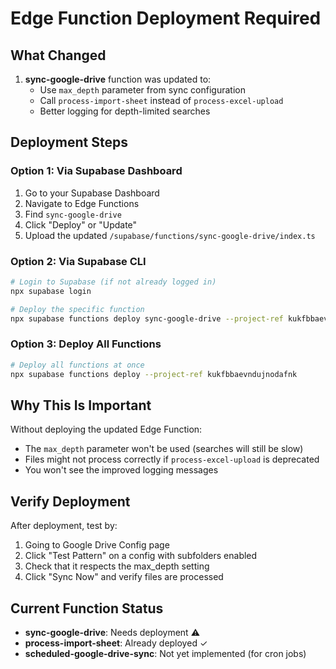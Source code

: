 # Edge Function Deployment Required

## What Changed

1. **sync-google-drive** function was updated to:
   - Use `max_depth` parameter from sync configuration
   - Call `process-import-sheet` instead of `process-excel-upload`
   - Better logging for depth-limited searches

## Deployment Steps

### Option 1: Via Supabase Dashboard
1. Go to your Supabase Dashboard
2. Navigate to Edge Functions
3. Find `sync-google-drive`
4. Click "Deploy" or "Update"
5. Upload the updated `/supabase/functions/sync-google-drive/index.ts`

### Option 2: Via Supabase CLI
```bash
# Login to Supabase (if not already logged in)
npx supabase login

# Deploy the specific function
npx supabase functions deploy sync-google-drive --project-ref kukfbbaevndujnodafnk
```

### Option 3: Deploy All Functions
```bash
# Deploy all functions at once
npx supabase functions deploy --project-ref kukfbbaevndujnodafnk
```

## Why This Is Important

Without deploying the updated Edge Function:
- The `max_depth` parameter won't be used (searches will still be slow)
- Files might not process correctly if `process-excel-upload` is deprecated
- You won't see the improved logging messages

## Verify Deployment

After deployment, test by:
1. Going to Google Drive Config page
2. Click "Test Pattern" on a config with subfolders enabled
3. Check that it respects the max_depth setting
4. Click "Sync Now" and verify files are processed

## Current Function Status

- **sync-google-drive**: Needs deployment ⚠️
- **process-import-sheet**: Already deployed ✓
- **scheduled-google-drive-sync**: Not yet implemented (for cron jobs)